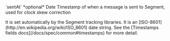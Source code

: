 <tr>
  <td>`sentAt` *optional*</td>
  <td>Date</td>
  <td>Timestamp of when a message is sent to Segment, used for clock skew correction
    <p>It is set automatically by the Segment tracking libraries. It is an [ISO-8601](http://en.wikipedia.org/wiki/ISO_8601) date string. See the [Timestamps fields docs](/docs/spec/common#timestamps) for more detail.</p> </td>
</tr>
